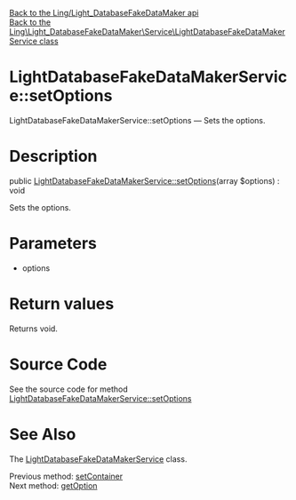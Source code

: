 [Back to the Ling/Light_DatabaseFakeDataMaker api](https://github.com/lingtalfi/Light_DatabaseFakeDataMaker/blob/master/doc/api/Ling/Light_DatabaseFakeDataMaker.md)<br>
[Back to the Ling\Light_DatabaseFakeDataMaker\Service\LightDatabaseFakeDataMakerService class](https://github.com/lingtalfi/Light_DatabaseFakeDataMaker/blob/master/doc/api/Ling/Light_DatabaseFakeDataMaker/Service/LightDatabaseFakeDataMakerService.md)


LightDatabaseFakeDataMakerService::setOptions
================



LightDatabaseFakeDataMakerService::setOptions — Sets the options.




Description
================


public [LightDatabaseFakeDataMakerService::setOptions](https://github.com/lingtalfi/Light_DatabaseFakeDataMaker/blob/master/doc/api/Ling/Light_DatabaseFakeDataMaker/Service/LightDatabaseFakeDataMakerService/setOptions.md)(array $options) : void




Sets the options.




Parameters
================


- options

    


Return values
================

Returns void.








Source Code
===========
See the source code for method [LightDatabaseFakeDataMakerService::setOptions](https://github.com/lingtalfi/Light_DatabaseFakeDataMaker/blob/master/Service/LightDatabaseFakeDataMakerService.php#L65-L68)


See Also
================

The [LightDatabaseFakeDataMakerService](https://github.com/lingtalfi/Light_DatabaseFakeDataMaker/blob/master/doc/api/Ling/Light_DatabaseFakeDataMaker/Service/LightDatabaseFakeDataMakerService.md) class.

Previous method: [setContainer](https://github.com/lingtalfi/Light_DatabaseFakeDataMaker/blob/master/doc/api/Ling/Light_DatabaseFakeDataMaker/Service/LightDatabaseFakeDataMakerService/setContainer.md)<br>Next method: [getOption](https://github.com/lingtalfi/Light_DatabaseFakeDataMaker/blob/master/doc/api/Ling/Light_DatabaseFakeDataMaker/Service/LightDatabaseFakeDataMakerService/getOption.md)<br>

